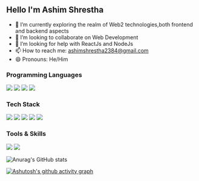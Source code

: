 ## Hello I'm Ashim Shrestha

- 🌱 I’m currently exploring the realm of Web2 technologies,both frontend and backend aspects
- 👯 I’m looking to collaborate on Web Development
- 🤔 I’m looking for help with ReactJs and NodeJs
- 📫 How to reach me: ashimshrestha2384@gmail.com
- 😄 Pronouns: He/Him

### Programming Languages
<p>
   <img src ="https://img.shields.io/badge/javascript-%23323330.svg?style=for-the-badge&logo=javascript&logoColor=%23F7DF1E"/>
    <img src="https://img.shields.io/badge/C-00599C?style=for-the-badge&logo=c&logoColor=white"/>
    <img src="https://img.shields.io/badge/C++-00599C?style=for-the-badge&logo=c%2B%2B&logoColor=white"/>
    <img src="https://img.shields.io/badge/Solidity-363636?style=for-the-badge&logo=solidity&logoColor=white"/>
 </p>

### Tech Stack
<p>
    <img src="https://img.shields.io/badge/HTML5-E34F26?style=for-the-badge&logo=html5&logoColor=white" />
    <img src="https://img.shields.io/badge/CSS-1572B6?style=for-the-badge&logo=css3&logoColor=white"/>
    <img src="https://img.shields.io/badge/React-61DAFB?style=for-the-badge&logo=react&logoColor=white"/>
    <img src="https://img.shields.io/badge/Node.js-339933?style=for-the-badge&logo=node.js&logoColor=white"/>
    <img src="https://img.shields.io/badge/MySQL-4479A1?style=for-the-badge&logo=mysql&logoColor=white"/>
 </p>
  
  ### Tools & Skills
<p>
    <img src="https://img.shields.io/badge/Visual%20Studio%20Code-0078d7.svg?style=for-the-badge&logo=visual-studio-code&logoColor=white" />
    <img src ="https://img.shields.io/badge/github-%23121011.svg?style=for-the-badge&logo=github&logoColor=white"/>
  </p>

![Anurag's GitHub stats](https://github-readme-stats.vercel.app/api?username=Ashim-Stha&show_icons=true)

[![Ashutosh's github activity graph](https://github-readme-activity-graph.cyclic.app/graph?username=Ashim-Stha)](https://github.com/ashutosh00710/github-readme-activity-graph)

